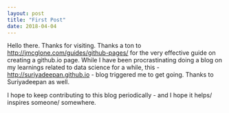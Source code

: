 ```yaml
---
layout: post
title: "First Post"
date: 2018-04-04
---
```


Hello there. Thanks for visiting. Thanks a ton to http://jmcglone.com/guides/github-pages/ for the very effective guide on creating a github.io page. While I have been procrastinating doing a blog on my learnings related to data science for a while, this - http://suriyadeepan.github.io - blog triggered me to get going. Thanks to Suriyadeepan as well.

I hope to keep contributing to this blog periodically - and I hope it helps/ inspires someone/ somewhere.
